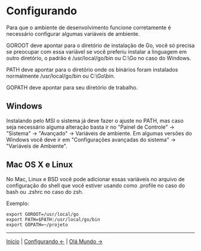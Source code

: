 # Configurando

Para que o ambiente de desenvolvimento funcione corretamente é necessário configurar algumas variáveis de ambiente.

GOROOT deve apontar para o diretório de instalação de Go, você só precisa se preocupar com essa variável se você preferiu instalar a linguagem em outro diretório, o padrão é /usr/local/go/bin ou C:\\Go no caso do Windows.

PATH deve apontar para o diretório onde os binários foram instalados normalmente /usr/local/go/bin ou C:\\Go\\bin.

GOPATH deve apontar para seu diretório de trabalho.

## Windows

Instalando pelo MSI o sistema já deve fazer o ajuste no PATH, mas caso seja necessário alguma alteração basta ir no "Painel de Controle" -> "Sistema" -> "Avançado" -> Variáveis de ambiente.
Em algumas versões do Windows você deve ir em "Configurações avançadas do sistema" ->  "Variáveis de Ambiente".

## Mac OS X e Linux

No Mac, Linux e BSD você pode adicionar essas variáveis no arquivo de configuração do shell que você estiver usando como .profile no caso do bash ou .zshrc no caso do zsh.

Exemplo:

```
export GOROOT=/usr/local/go
export PATH=$PATH:/usr/local/go/bin
export GOPATH=~/projeto
```

---
[Inicio](README.md) | [Configurando <-](configurando.md) | [Olá Mundo ->](ola_mundo.md)
